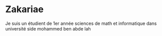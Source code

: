 # Zakariae
Je suis un étudient de 1er année sciences de math et informatique dans université side mohammed ben abde lah   
